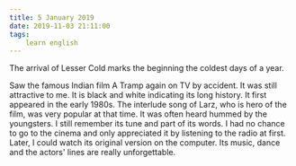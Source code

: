 ```yaml
---
title: 5 January 2019
date: 2019-11-03 21:11:00
tags:
    learn english
---
```

The arrival of Lesser Cold marks the
beginning the coldest days of a year.

Saw the famous Indian film A Tramp again on
TV by accident. It was still attractive to me. It is black and white indicating
its long history. It first appeared in the early 1980s. The interlude song of
Larz, who is hero of the film, was very popular at that time. It was often
heard hummed by the youngsters. I still remember its tune and part of its
words. I had no chance to go to the cinema and only appreciated it by listening
to the radio at first. Later, I could watch its original version on the
computer. Its music, dance and the actors' lines are really unforgettable.
    